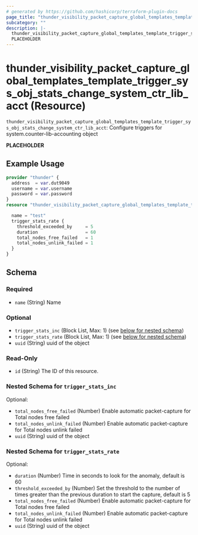 ```yaml
---
# generated by https://github.com/hashicorp/terraform-plugin-docs
page_title: "thunder_visibility_packet_capture_global_templates_template_trigger_sys_obj_stats_change_system_ctr_lib_acct Resource - terraform-provider-thunder"
subcategory: ""
description: |-
  thunder_visibility_packet_capture_global_templates_template_trigger_sys_obj_stats_change_system_ctr_lib_acct: Configure triggers for system.counter-lib-accounting object
  PLACEHOLDER
---
```


# thunder_visibility_packet_capture_global_templates_template_trigger_sys_obj_stats_change_system_ctr_lib_acct (Resource)

`thunder_visibility_packet_capture_global_templates_template_trigger_sys_obj_stats_change_system_ctr_lib_acct`: Configure triggers for system.counter-lib-accounting object

__PLACEHOLDER__

## Example Usage

```terraform
provider "thunder" {
  address  = var.dut9049
  username = var.username
  password = var.password
}
resource "thunder_visibility_packet_capture_global_templates_template_trigger_sys_obj_stats_change_system_ctr_lib_acct" "thunder_visibility_packet_capture_global_templates_template_trigger_sys_obj_stats_change_system_ctr_lib_acct" {

  name = "test"
  trigger_stats_rate {
    threshold_exceeded_by     = 5
    duration                  = 60
    total_nodes_free_failed   = 1
    total_nodes_unlink_failed = 1
  }
}
```

<!-- schema generated by tfplugindocs -->
## Schema

### Required

- `name` (String) Name

### Optional

- `trigger_stats_inc` (Block List, Max: 1) (see [below for nested schema](#nestedblock--trigger_stats_inc))
- `trigger_stats_rate` (Block List, Max: 1) (see [below for nested schema](#nestedblock--trigger_stats_rate))
- `uuid` (String) uuid of the object

### Read-Only

- `id` (String) The ID of this resource.

<a id="nestedblock--trigger_stats_inc"></a>
### Nested Schema for `trigger_stats_inc`

Optional:

- `total_nodes_free_failed` (Number) Enable automatic packet-capture for Total nodes free failed
- `total_nodes_unlink_failed` (Number) Enable automatic packet-capture for Total nodes unlink failed
- `uuid` (String) uuid of the object


<a id="nestedblock--trigger_stats_rate"></a>
### Nested Schema for `trigger_stats_rate`

Optional:

- `duration` (Number) Time in seconds to look for the anomaly, default is 60
- `threshold_exceeded_by` (Number) Set the threshold to the number of times greater than the previous duration to start the capture, default is 5
- `total_nodes_free_failed` (Number) Enable automatic packet-capture for Total nodes free failed
- `total_nodes_unlink_failed` (Number) Enable automatic packet-capture for Total nodes unlink failed
- `uuid` (String) uuid of the object


